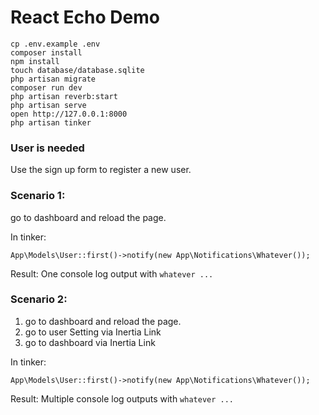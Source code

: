 # React Echo Demo

```
cp .env.example .env
composer install
npm install
touch database/database.sqlite
php artisan migrate
composer run dev
php artisan reverb:start
php artisan serve
open http://127.0.0.1:8000
php artisan tinker
```

### User is needed
Use the sign up form to register a new user.


### Scenario 1:
go to dashboard and reload the page.

In tinker:
```
App\Models\User::first()->notify(new App\Notifications\Whatever());
```
 Result: One console log output with `whatever ...`


### Scenario 2:
1. go to dashboard and reload the page.
2. go to user Setting via Inertia Link
3. go to dashboard via Inertia Link


In tinker:
```
App\Models\User::first()->notify(new App\Notifications\Whatever());
```
Result: Multiple console log outputs with `whatever ...`
